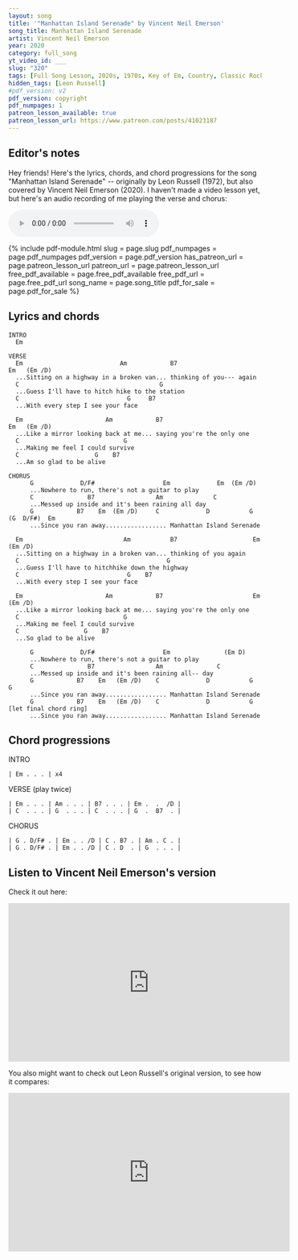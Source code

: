 ```yaml
---
layout: song
title: '"Manhattan Island Serenade" by Vincent Neil Emerson'
song_title: Manhattan Island Serenade
artist: Vincent Neil Emerson
year: 2020
category: full_song
yt_video_id: ___
slug: "320"
tags: [Full Song Lesson, 2020s, 1970s, Key of Em, Country, Classic Rock]
hidden_tags: [Leon Russell]
#pdf_version: v2
pdf_version: copyright
pdf_numpages: 1
patreon_lesson_available: true
patreon_lesson_url: https://www.patreon.com/posts/41023187
---
```


<!-- patreon_lesson_available: true
patreon_lesson_url: https://www.patreon.com/posts/40474671 -->

<!-- https://youtu.be/SyahJJ332uk -->

## Editor's notes

Hey friends! Here's the lyrics, chords, and chord progressions for the song "Manhattan Island Serenade" -- originally by Leon Russell (1972), but also covered by Vincent Neil Emerson (2020). I haven't made a video lesson yet, but here's an audio recording of me playing the verse and chorus:

<audio controls>
  <source src="/audio/323_mis_playthrough.mp3" type="audio/mpeg">
Your browser does not support the audio element.
</audio>

{% include pdf-module.html slug = page.slug pdf_numpages = page.pdf_numpages pdf_version = page.pdf_version has_patreon_url = page.patreon_lesson_url patreon_url = page.patreon_lesson_url free_pdf_available = page.free_pdf_available free_pdf_url = page.free_pdf_url song_name = page.song_title pdf_for_sale = page.pdf_for_sale %}

## Lyrics and chords

    INTRO
      Em

    VERSE
      Em                           Am            B7                      Em   (Em /D)
      ...Sitting on a highway in a broken van... thinking of you--- again
      C                                       G
      ...Guess I'll have to hitch hike to the station
      C                              G     B7
      ...With every step I see your face

      Em                       Am            B7                          Em   (Em /D)
      ...Like a mirror looking back at me... saying you're the only one
      C                             G
      ...Making me feel I could survive
      C                     G    B7
      ...Am so glad to be alive

    CHORUS
          G             D/F#                   Em             Em  (Em /D)
          ...Nowhere to run, there's not a guitar to play
          C               B7                 Am              C
          ...Messed up inside and it's been raining all day
          G            B7    Em  (Em /D)     C             D           G    (G  D/F#)  Em
          ...Since you ran away................. Manhattan Island Serenade

      Em                            Am           B7                     Em    (Em /D)
      ...Sitting on a highway in a broken van... thinking of you again
      C                                         G
      ...Guess I'll have to hitchhike down the highway
      C                              G    B7
      ...With every step I see your face

      Em                       Am            B7                         Em    (Em /D)
      ...Like a mirror looking back at me... saying you're the only one
      C                             G
      ...Making me feel I could survive
      C                  G    B7
      ...So glad to be alive

          G             D/F#                   Em               (Em D)
          ...Nowhere to run, there's not a guitar to play
          C               B7                 Am               C
          ...Messed up inside and it's been raining all-- day
          G            B7    Em   (Em /D)    C             D           G     G
          ...Since you ran away................. Manhattan Island Serenade
          G            B7    Em   (Em /D)    C             D           G [let final chord ring]
          ...Since you ran away................. Manhattan Island Serenade

## Chord progressions

INTRO

    | Em . . . | x4

VERSE (play twice)

    | Em . . . | Am . . . | B7 . . . | Em .  .  /D |
    | C  . . . | G  . . . | C  . . . | G  .  B7  . |

CHORUS

    | G . D/F# . | Em . . /D | C . B7 . | Am . C . |
    | G . D/F# . | Em . . /D | C . D  . | G  . . . |

## Listen to Vincent Neil Emerson's version

Check it out here:

<iframe width="560" height="315" src="https://www.youtube.com/embed/aG4EcixbNL4" frameborder="0" allow="accelerometer; autoplay; encrypted-media; gyroscope; picture-in-picture" allowfullscreen></iframe>

You also might want to check out Leon Russell's original version, to see how it compares:

<iframe width="560" height="315" src="https://www.youtube.com/embed/I7kcYEzOoN4" frameborder="0" allow="accelerometer; autoplay; encrypted-media; gyroscope; picture-in-picture" allowfullscreen></iframe>
